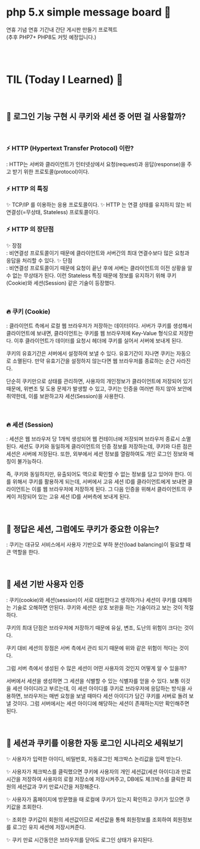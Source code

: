# php 5.x simple message board 📃

연휴 기념 연휴 기간내 간단 게시판 만들기 프로젝트 <br>
(추후 PHP7+ PHP8도 커밋 예정입니다.)

<br><br>


# TIL (Today I Learned) 📜

<br>

## 🍪 로그인 기능 구현 시 쿠키와 세션 중 어떤 걸 사용할까?

<br>

### ⚡ HTTP (Hypertext Transfer Protocol) 이란?
: HTTP는 서버와 클라이언트가 인터넷상에서 요청(request)과 응답(response)을 주고 받기 위한 프로토콜(protocol)이다.

### ⚡ HTTP 의 특징
✨ TCP/IP 를 이용하는 응용 프로토콜이다.
✨ HTTP 는 연결 상태를 유지하지 않는 비연결성(=무상태, Stateless) 프로토콜이다.

### ⚡ HTTP 의 장단점
✨ 장점 <br>
: 비연결성 프로토콜이기 때문에 클라이언트와 서버간의 최대 연결수보다 많은 요청과 응답을 처리할 수 있다.
✨ 단점 <br>
: 비연결성 프로토콜이기 때문에 요청이 끝난 후에 서버는 클라이언트의 이전 상황을 알 수 없는 무상태가 된다. 이런 Stateless 특징 때문에 정보를 유지하기 위해 쿠키(Cookie)와 세션(Session) 같은 기술이 등장했다.

<br>

### 🔥 쿠키 (Cookie)
: 클라이언트 측에서 로컬 웹 브라우저가 저장하는 데이터이다. 서버가 쿠키를 생성해서 클라이언트에 보내면, 클라이언트는 쿠키를 웹 브라우저에 Key-Value 형식으로 저장한다. 이후 클라이언트가 데이터를 요청시 헤더에 쿠키를 실어서 서버에 보내게 된다.

쿠키의 유효기간은 서버에서 설정하여 보낼 수 있다. 유효기간이 지나면 쿠키는 자동으로 소멸된다. 만약 유효기간을 설정하지 않는다면 웹 브라우저를 종료하는 순간 사라진다.

단순히 쿠키만으로 상태를 관리하면, 사용자의 개인정보가 클라이언트에 저장되어 있기 때문에, 위변조 및 도용 문제가 발생할 수 있고, 쿠키는 인증을 여러번 하지 않아 보안에 취약한데, 이를 보완하고자 세션(Session)을 사용한다.

<br>

### 🔥 세션 (Session)
: 세션은 웹 브라우저 당 1개씩 생성되어 웹 컨테이너에 저장되며 브라우저 종료시 소멸된다. 세션도 쿠키와 동일하게 클라이언트의 인증 정보를 저장하는데, 쿠키와 다른 점은 세션은 서버에 저장된다. 또한, 외부에서 세션 정보를 열람하여도 개인 로그인 정보와 매칭이 불가능하다.

즉, 쿠키와 동일하지만, 유출되어도 역으로 확인할 수 없는 정보를 담고 있어야 한다. 이를 위해서 쿠키를 활용하게 되는데, 서버에서 고유 세션 ID를 클라이언트에게 보내면 클라이언트는 이를 웹 브라우저에 저장하게 된다. 그 다음 인증을 위해서 클라이언트의 쿠케이 저장되어 있는 고유 세션 ID를 서버측에 보내게 된다.

<br>

## 🍪 정답은 세션, 그럼에도 쿠키가 중요한 이유는?
: 쿠키는 대규모 서비스에서 사용자 기반으로 부하 분산(load balancing)이 필요할 때 큰 역할을 한다.

<br>

## 🍪 세션 기반 사용자 인증
: 쿠키(cookie)와 세션(session)이 서로 대립한다고 생각하거나 세션이 쿠키를 대체하는 기술로 오해하면 안된다. 쿠키와 세션은 상호 보완을 하는 기술이라고 보는 것이 적절하다.

쿠키의 최대 단점은 브라우저에 저장하기 때문에 유실, 변조, 도난의 위험이 크다는 것이다.

쿠키 대비 세션의 장점은 서버 측에서 관리 되기 때문에 위와 같은 위험이 적다는 것이다.

그럼 서버 측에서 생성된 수 많은 세션이 어떤 사용자의 것인지 어떻게 알 수 있을까?

서버에서 세션을 생성하면 그 세션을 식별할 수 있는 식별자를 얻을 수 있다. 보통 이것을 세션 아이디라고 부르는데, 이 세션 아이디를 쿠키로 브라우저에 응답하는 방식을 사용하면, 브라우저는 매번 요청을 보낼 때마다 세션 아이디가 담긴 쿠키를 서버로 돌려 보낼 것이다. 그럼 서버에서는 세션 아이디에 해당하는 세션이 존재하는지만 확인해주면 된다.

<br>

## 🍪 세션과 쿠키를 이용한 자동 로그인 시나리오 세워보기

✨ 사용자가 입력한 아이디, 비밀번호, 자동로그인 체크박스 논리값을 입력 받는다.

✨ 사용자가 체크박스를 클릭했으면 쿠키에 사용자의 개인 세션값(세션 아이디)과 만료시간을 저장하여 사용자의 로컬 저장소에 저장시켜주고, DB에도 체크박스를 클릭한 회원의 세션값과 쿠키 만료시간을 저장해준다.

✨ 사용자가 홈페이지에 방문했을 때 로컬에 쿠키가 있는지 확인하고 쿠키가 있으면 쿠키값을 조회한다.

✨ 조회한 쿠키값이 회원의 세션값이므로 세션값을 통해 회원정보를 조회하여 회원정보를 로그인 유지 세션에 저장시켜준다.

✨ 쿠키 만료 시간동안은 브라우저를 닫아도 로그인 상태가 유지된다.